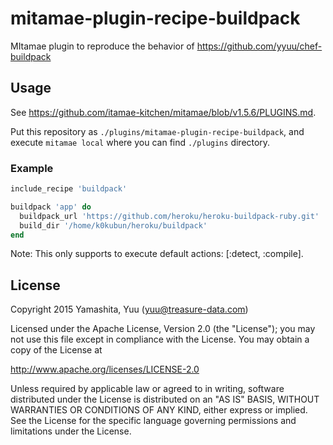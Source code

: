 # mitamae-plugin-recipe-buildpack

MItamae plugin to reproduce the behavior of https://github.com/yyuu/chef-buildpack

## Usage

See https://github.com/itamae-kitchen/mitamae/blob/v1.5.6/PLUGINS.md.

Put this repository as `./plugins/mitamae-plugin-recipe-buildpack`,
and execute `mitamae local` where you can find `./plugins` directory.

### Example

```rb
include_recipe 'buildpack'

buildpack 'app' do
  buildpack_url 'https://github.com/heroku/heroku-buildpack-ruby.git'
  build_dir '/home/k0kubun/heroku/buildpack'
end
```

Note: This only supports to execute default actions: [:detect, :compile].

## License

Copyright 2015 Yamashita, Yuu (yuu@treasure-data.com)

Licensed under the Apache License, Version 2.0 (the "License");
you may not use this file except in compliance with the License.
You may obtain a copy of the License at

http://www.apache.org/licenses/LICENSE-2.0

Unless required by applicable law or agreed to in writing, software
distributed under the License is distributed on an "AS IS" BASIS,
WITHOUT WARRANTIES OR CONDITIONS OF ANY KIND, either express or implied.
See the License for the specific language governing permissions and
limitations under the License.
